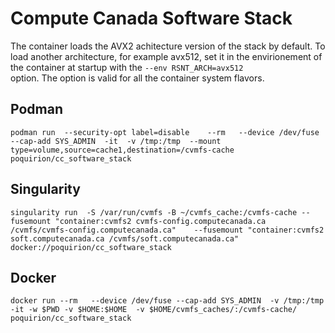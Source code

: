 # Compute Canada Software Stack
The container loads the AVX2 achitecture version of the stack by default. To load another architecture, for example avx512, set it in the envirionement of the container at startup with the `--env RSNT_ARCH=avx512`  
option. The option is valid for all the container system flavors.
## Podman
```
podman run  --security-opt label=disable    --rm   --device /dev/fuse --cap-add SYS_ADMIN  -it  -v /tmp:/tmp  --mount type=volume,source=cache1,destination=/cvmfs-cache  poquirion/cc_software_stack
```

## Singularity
```
singularity run  -S /var/run/cvmfs -B ~/cvmfs_cache:/cvmfs-cache --fusemount "container:cvmfs2 cvmfs-config.computecanada.ca /cvmfs/cvmfs-config.computecanada.ca"    --fusemount "container:cvmfs2 soft.computecanada.ca /cvmfs/soft.computecanada.ca" docker://poquirion/cc_software_stack
```

## Docker 
```
docker run --rm   --device /dev/fuse --cap-add SYS_ADMIN  -v /tmp:/tmp -it -w $PWD -v $HOME:$HOME  -v $HOME/cvmfs_caches/:/cvmfs-cache/ poquirion/cc_software_stack
```

